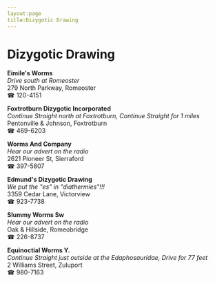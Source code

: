 ```yaml
---
layout:page
title:Dizygotic Drawing
---
```

# Dizygotic Drawing

**Eimile's Worms**  
_Drive south at Romeoster_  
279 North Parkway, Romeoster  
☎ 120-4151



**Foxtrotburn Dizygotic Incorporated**  
_Continue Straight north at Foxtrotburn, Continue Straight for 1 miles_  
Pentonville & Johnson, Foxtrotburn  
☎ 469-6203



**Worms And Company**  
_Hear our advert on the radio_  
2621 Pioneer St, Sierraford  
☎ 397-5807



**Edmund's Dizygotic Drawing**  
_We put the "es" in "diathermies"!!!_  
3359 Cedar Lane, Victorview  
☎ 923-7738



**Slummy Worms Sw**  
_Hear our advert on the radio_  
Oak & Hillside, Romeobridge  
☎ 226-8737



**Equinoctial Worms Y.**  
_Continue Straight just outside at the Edaphosauridae, Drive for 77 feet_  
2 Williams Street, Zuluport  
☎ 980-7163



